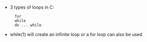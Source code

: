 * 3 types of loops in C: 
        
        for
        while
        do ... while

* while(1) will create an infinite loop or a for loop can also be used